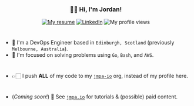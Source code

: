 <h3 align="center">👋🏻 Hi, I'm Jordan!</h3>

<div align="center">
  <a href="https://jcleal.me"><img src="https://img.shields.io/badge/My%20Resume-red?style=flat-square&logo=quicklook&link=https://jcleal.me" alt="My resume"></a> 
  <a href="https://www.linkedin.com/in/jordan-cleal"><img src="https://img.shields.io/badge/-jordan&ndash;cleal-blue?style=flat-square&logo=Linkedin&logoColor=white&link=https://www.linkedin.com/in/jordan-cleal" alt="LinkedIn"></a> 
  <img src="https://komarev.com/ghpvc/?username=jcleal&label=Profile%20views&color=0e75b6&style=flat-square" alt="My profile views" />
</div>

#

* 🌱 I'm a DevOps Engineer based in `Edinburgh, Scotland` (previously `Melbourne, Australia`).
* 🧠 I'm focused on solving problems using `Go`, `Bash`, and `AWS`.

#

* 👉🏻 I push **ALL** of my code to my [`jmpa-io`](https://github.com/jmpa-io) org, instead of my profile here.

#

* (*Coming soon!*) 👀 See [`jmpa.io`](https://jmpa.io) for tutorials & (possible) paid content.

